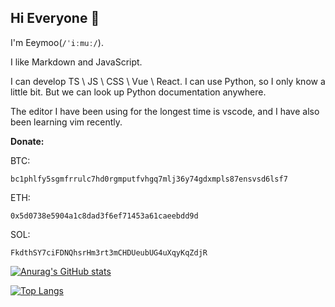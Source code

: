 ## Hi Everyone 👋

I'm Eeymoo(`/ˈiːmuː/`).

I like Markdown and JavaScript.

I can develop TS \ JS \ CSS \ Vue \ React. I can use Python, so I only know a little bit. But we can look up Python documentation anywhere.

The editor I have been using for the longest time is vscode, and I have also been learning vim recently.

**Donate:**

BTC:
```
bc1phlfy5sgmfrrulc7hd0rgmputfvhgq7mlj36y74gdxmpls87ensvsd6lsf7
```
ETH:
```
0x5d0738e5904a1c8dad3f6ef71453a61caeebdd9d
```
SOL:
```
FkdthSY7ciFDNQhsrHm3rt3mCHDUeubUG4uXqyKqZdjR
```
[![Anurag's GitHub stats](https://github-readme-stats.vercel.app/api?username=Eeymoo)](https://github.com/anuraghazra/github-readme-stats)

[![Top Langs](https://github-readme-stats.vercel.app/api/top-langs/?username=Eeymoo&layout=compact&exclude_repo=Eeymoo.github.io)](https://github.com/anuraghazra/github-readme-stats)